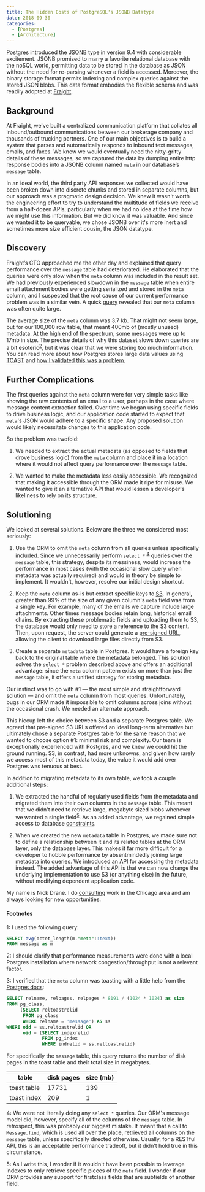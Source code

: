 ```yaml
---
title: The Hidden Costs of PostgreSQL's JSONB Datatype
date: 2018-09-30
categories:
  - [Postgres]
  - [Architecture]
---
```


[Postgres](https://www.postgresql.org/) introduced the [JSONB](https://www.postgresql.org/docs/current/static/datatype-json.html) type in version 9.4 with considerable excitement. JSONB promised to marry a favorite relational database with the noSQL world, permitting data to be stored in the database as JSON without the need for re-parsing whenever a field is accessed. Moreover, the binary storage format permits indexing and complex queries against the stored JSON blobs. This data format embodies the flexible schema and was readily adopted at [Fraight](https://fraight.ai/).

<!-- more -->

## Background

At Fraight, we've built a centralized communication platform that collates all inbound/outbound communications between our brokerage company and thousands of trucking partners. One of our main objectives is to build a system that parses and automatically responds to inbound text messages, emails, and faxes. We knew we would eventually need the nitty-gritty details of these messages, so we captured the data by dumping entire http response bodies into a JSONB column named `meta` in our database’s `message` table.

In an ideal world, the third party API responses we collected would have been broken down into discrete chunks and stored in separate columns, but our approach was a pragmatic design decision. We knew it wasn't worth the engineering effort to try to understand the multitude of fields we receive from a half-dozen APIs, particularly when we had no idea at the time how we might use this information. But we did know it was valuable. And since we wanted it to be queryable, we chose JSONB over it's more inert and sometimes more size efficient cousin, the JSON datatype.

## Discovery

Fraight’s CTO approached me the other day and explained that query performance over the `message` table had deteriorated. He elaborated that the queries were only slow when the `meta` column was included in the result set. We had previously experienced slowdown in the `message` table when entire email attachment bodies were getting serialized and stored in the `meta` column, and I suspected that the root cause of our current performance problem was in a similar vein. A quick [query](#footnote1) revealed that our `meta` column was often quite large.

The average size of the `meta` column was 3.7 kb. That might not seem large, but for our 100,000 row table, that meant 400mb of (mostly unused) metadata. At the high end of the spectrum, some messages were up to 17mb in size. The precise details of why this dataset slows down queries are a bit esoteric<sup>[2](#footnote2)</sup>, but it was clear that we were storing too much information. You can read more about how Postgres stores large data values using [TOAST](https://www.postgresql.org/docs/current/static/storage-toast.html) and [how I validated this was a problem](#footnote3).


## Further Complications

The first queries against the `meta` column were for very simple tasks like showing the raw contents of an email to a user, perhaps in the case where message content extraction failed. Over time we began using specific fields to drive business logic, and our application code started to expect that `meta`'s JSON would adhere to a specific shape. Any proposed solution would likely necessitate changes to this application code.

So the problem was twofold:

1. We needed to extract the actual metadata (as opposed to fields that drove business logic) from the `meta` column and place it in a location where it would not affect query performance over the `message` table.

2. We wanted to make the metadata less easily accessible. We recognized that making it accessible through the ORM made it ripe for misuse. We wanted to give it an alternative API that would lessen a developer's likeliness to rely on its structure.

## Solutioning

We looked at several solutions. Below are the three we considered most seriously:

1. Use the ORM to omit the `meta` column from all queries unless specifically included. Since we unnecessarily perform `select *` <sup>[4](#footnote4)</sup> queries over the `message` table, this strategy, despite its messiness, would increase the performance in most cases (with the occasional slow query when metadata was actually required) and would in theory be simple to implement. It wouldn't, however, resolve our initial design shortcut.

2. Keep the `meta` column as-is but extract specific keys to [S3](https://aws.amazon.com/s3/). In general, greater than 99% of the size of any given column's `meta` field was from a single key. For example, many of the emails we capture include large attachments. Other times message bodies retain long, historical email chains. By extracting these problematic fields and uploading them to S3, the database would only need to store a reference to the S3 content. Then, upon request, the server could generate a [pre-signed URL](https://docs.aws.amazon.com/AmazonS3/latest/dev//ShareObjectPreSignedURL.html), allowing the client to download large files directly from S3.

3. Create a separate `metadata` table in Postgres. It would have a foreign key back to the original table where the metadata belonged. This solution solves the `select *` problem described above and offers an additional advantage: since the `meta` column pattern exists on more than just the `message` table, it offers a unified strategy for storing metadata.

Our instinct was to go with #1 — the most simple and straightforward solution — and omit the `meta` column from most queries. Unfortunately, bugs in our ORM made it impossible to omit columns across joins without the occasional crash. We needed an alternate approach.

This hiccup left the choice between S3 and a separate Postgres table. We agreed that pre-signed S3 URLs offered an ideal long-term alternative but ultimately chose a separate Postgres table for the same reason that we wanted to choose option #1: minimal risk and complexity. Our team is exceptionally experienced with Postgres, and we knew we could hit the ground running. S3, in contrast, had more unknowns, and given how rarely we access most of this metadata today, the value it would add over Postgres was tenuous at best.


In addition to migrating metadata to its own table, we took a couple additional steps:

1. We extracted the handful of regularly used fields from the metadata and migrated them into their own columns in the `message` table. This meant that we didn't need to retrieve large, megabyte sized blobs whenever we wanted a single field<sup>[5](#footnote5)</sup>. As an added advantage, we regained simple access to database [constraints](https://www.postgresql.org/docs/current/static/ddl-constraints.html).

2. When we created the new `metadata` table in Postgres, we made sure not to define a relationship between it and its related tables at the ORM layer, only the database layer. This makes it far more difficult for a developer to hobble performance by absentmindedly joining large metadata into queries. We introduced an API for accessing the metadata instead. The added advantage of this API is that we can now change the underlying implementation to use S3 (or anything else) in the future, without modifying dependent application code.


My name is Nick Drane. I do [consulting](/hire-me) work in the Chicago area and am always looking for new opportunities.

#### Footnotes

<a name="footnote1">1</a>: I used the following query:

```sql
SELECT avg(octet_length(m."meta"::text))
FROM message as m
```

<a name="footnote2">2</a>: I should clarify that performance measurements were done with a local Postgres installation where network congestion/throughput is not a relevant factor.

<a name="footnote3">3</a>:
I verified that the `meta` column was toasting with a little help from the [Postgres docs](https://www.postgresql.org/docs/10/static/disk-usage.html):

```sql
SELECT relname, relpages, relpages * 8191 / (1024 * 1024) as size
FROM pg_class,
     (SELECT reltoastrelid
      FROM pg_class
      WHERE relname = 'message') AS ss
WHERE oid = ss.reltoastrelid OR
      oid = (SELECT indexrelid
             FROM pg_index
             WHERE indrelid = ss.reltoastrelid)
```

For specifically the `message` table, this query returns the number of disk pages in the toast table and their total size in megabytes.

| table       | disk pages | size (mb) |
|-------------|------------|-----------|
| toast	table | 17731      | 139       |
| toast index | 209        | 1         |


<a name="footnote4">4</a>: We were not literally doing any `select *` queries. Our ORM's message model did, however, specify all of the columns of the `message` table. In retrospect, this was probably our biggest mistake. It meant that a call to `Message.find`, which is used all over the place, retrieved all columns on the `message` table, unless specifically directed otherwise. Usually, for a RESTful API, this is an acceptable performance tradeoff, but it didn't hold true in this circumstance.

<a name="footnote5">5</a>: As I write this, I wonder if it wouldn't have been possible to leverage indexes to only retrieve specific pieces of the `meta` field. I wonder if our ORM provides any support for firstclass fields that are subfields of another field.
